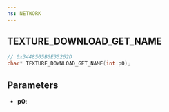 ```yaml
---
ns: NETWORK
---
```

## TEXTURE_DOWNLOAD_GET_NAME

```c
// 0x3448505B6E35262D
char* TEXTURE_DOWNLOAD_GET_NAME(int p0);
```

## Parameters
* **p0**:

